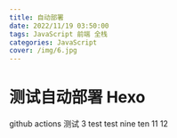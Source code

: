 ```yaml
---
title: 自动部署
date: 2022/11/19 03:50:00
tags: JavaScript 前端 全栈
categories: JavaScript
cover: /img/6.jpg
---
```


# 测试自动部署 Hexo

github actions 测试 3 test test nine ten 11 12
